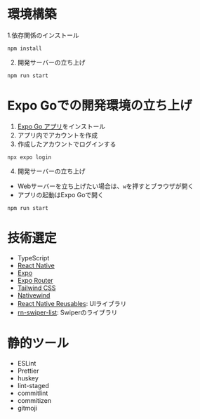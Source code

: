 # 環境構築

1.依存関係のインストール

```
npm install
```

2. 開発サーバーの立ち上げ

```
npm run start
```

# Expo Goでの開発環境の立ち上げ

1. [Expo Go アプリ](https://apps.apple.com/jp/app/expo-go/id982107779)をインストール
2. アプリ内でアカウントを作成
3. 作成したアカウントでログインする

```
npx expo login
```

4. 開発サーバーの立ち上げ

- Webサーバーを立ち上げたい場合は、`w`を押すとブラウザが開く
- アプリの起動はExpo Goで開く

```
npm run start
```

# 技術選定

- TypeScript
- [React Native](https://reactnative.dev/)
- [Expo](https://expo.dev/)
- [Expo Router](https://docs.expo.dev/versions/latest/sdk/router/)
- [Tailwind CSS](https://tailwindcss.com/)
- [Nativewind](https://www.nativewind.dev/docs/getting-started/other-bundlers)
- [React Native Reusables](https://rnr-docs.vercel.app/getting-started/introduction/): UIライブラリ
- [rn-swiper-list](https://github.com/Skipperlla/rn-swiper-list): Swiperのライブラリ

# 静的ツール

- ESLint
- Prettier
- huskey
- lint-staged
- commitlint
- commitizen
- gitmoji
